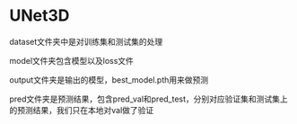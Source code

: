 # UNet3D
dataset文件夹中是对训练集和测试集的处理

model文件夹包含模型以及loss文件  

output文件夹是输出的模型，best_model.pth用来做预测

pred文件夹是预测结果，包含pred_val和pred_test，分别对应验证集和测试集上的预测结果，我们只在本地对val做了验证

